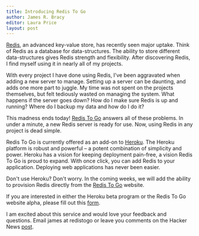 ```yaml
---
title: Introducing Redis To Go
author: James R. Bracy
editor: Laura Price
layout: post
---
```


[Redis](http://code.google.com/p/redis/), an advanced key-value store, has
recently seen major uptake. Think of Redis as a database
for data-structures. The ability to store different data-structures 
gives Redis strength and flexibility. After discovering Redis, I find
myself using it in nearly all of my projects.

With every project I have done using Redis, I've been aggravated when adding a
new server to manage. Setting up a server can be daunting, and adds one more
part to juggle. My time was not spent on the projects themselves, but felt
tediously wasted on managing the system. What happens if the server goes down?
How do I make sure Redis is up and running? Where do I backup my data and how
do I do it?

This madness ends today! [Redis To Go](http://redistogo.com/) answers all of
these problems. In under a minute, a new Redis server is ready for use. Now,
using Redis in any project is dead simple.

Redis To Go is currently offered as an add-on to [Heroku](http://heroku.com/).
The Heroku platform is robust and powerful – a potent combination of
simplicity and power. Heroku has a vision for keeping deployment pain-free, a
vision Redis To Go is proud to expand. With once click, you can add Redis to
your application. Deploying web applications has never been easier.

Don't use Heroku? Don't worry. In the coming weeks, we will add the ability to
provision Redis directly from the [Redis To Go](http://redistogo.com/)
website. 

If you are interested in either the Heroku beta program or the Redis To
Go website alpha, please fill out this [form](http://spreadsheets.google.com/viewform?formkey=dFZfTmZ1YWJpRzdSb3V1Wl9QaWVqcWc6MQ).

I am excited about this service and would love your feedback and questions.
Email james at redistogo or leave you comments on the Hacker News [post](http://news.ycombinator.com/item?id=1514921).